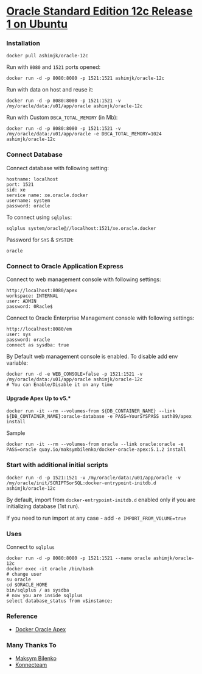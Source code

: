[Oracle Standard Edition 12c Release 1 on Ubuntu](https://github.com/ashimjk/docker-oracle-12c)
===============================================

### Installation

    docker pull ashimjk/oracle-12c

Run with `8080` and `1521` ports opened:

    docker run -d -p 8080:8080 -p 1521:1521 ashimjk/oracle-12c

Run with data on host and reuse it:

    docker run -d -p 8080:8080 -p 1521:1521 -v /my/oracle/data:/u01/app/oracle ashimjk/oracle-12c

Run with Custom `DBCA_TOTAL_MEMORY` (in Mb):

    docker run -d -p 8080:8080 -p 1521:1521 -v /my/oracle/data:/u01/app/oracle -e DBCA_TOTAL_MEMORY=1024 ashimjk/oracle-12c

### Connect Database

Connect database with following setting:

    hostname: localhost
    port: 1521
    sid: xe
    service name: xe.oracle.docker
    username: system
    password: oracle

To connect using `sqlplus`:

    sqlplus system/oracle@//localhost:1521/xe.oracle.docker

Password for `SYS` & `SYSTEM`:

    oracle

### Connect to Oracle Application Express

Connect to web management console with following settings:

    http://localhost:8080/apex
    workspace: INTERNAL
    user: ADMIN
    password: 0Racle$

Connect to Oracle Enterprise Management console with following settings:

    http://localhost:8080/em
    user: sys
    password: oracle
    connect as sysdba: true

By Default web management console is enabled. To disable add env variable:

    docker run -d -e WEB_CONSOLE=false -p 1521:1521 -v /my/oracle/data:/u01/app/oracle ashimjk/oracle-12c
    # You can Enable/Disable it on any time

#### Upgrade Apex Up to v5.*

    docker run -it --rm --volumes-from ${DB_CONTAINER_NAME} --link ${DB_CONTAINER_NAME}:oracle-database -e PASS=YourSYSPASS sath89/apex install

Sample

    docker run -it --rm --volumes-from oracle --link oracle:oracle -e PASS=oracle quay.io/maksymbilenko/docker-oracle-apex:5.1.2 install

### Start with additional initial scripts

    docker run -d -p 1521:1521 -v /my/oracle/data:/u01/app/oracle -v /my/oracle/init/SCRIPTSorSQL:docker-entrypoint-initdb.d ashimjk/oracle-12c

By default, import from `docker-entrypoint-initdb.d` enabled only if you are initializing database (1st run).

If you need to run import at any case - add `-e IMPORT_FROM_VOLUME=true`

### Uses

Connect to `sqlplus`

    docker run -d -p 8080:8080 -p 1521:1521 --name oracle ashimjk/oracle-12c
    docker exec -it oracle /bin/bash
    # change user
    su oracle
    cd $ORACLE_HOME
    bin/sqlplus / as sysdba
    # now you are inside sqlplus
    select database_status from v$instance;

### Reference

- [Docker Oracle Apex](https://github.com/MaksymBilenko/docker-oracle-apex)

### Many Thanks To

- [Maksym Bilenko](https://github.com/MaksymBilenko/docker-oracle-12c)
- [Konnecteam](https://github.com/konnecteam/docker-oracle-12c)
